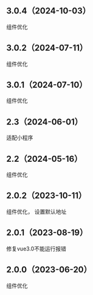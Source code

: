 ## 3.0.4（2024-10-03）
组件优化
## 3.0.2（2024-07-11）
组件优化
## 3.0.1（2024-07-10）
组件优化
## 2.3（2024-06-01）
适配小程序
## 2.2（2024-05-16）
组件优化
## 2.0.2（2023-10-11）
组件优化， 设置默认地址
## 2.0.1（2023-08-19）
修复vue3.0不能运行报错
## 2.0.0（2023-06-20）
组件优化
